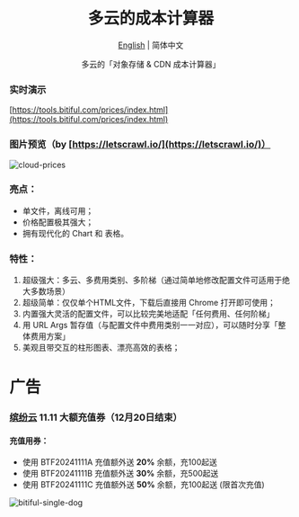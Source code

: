 <div align="center">
  <h1>多云的成本计算器</h1>
  <p><a href="https://github.com/bitiful/cloud-prices/blob/main/README_en.md">English</a> | 简体中文</p>
  <p>多云的「对象存储 & CDN 成本计算器」</p>
</div>

### 实时演示
[https://tools.bitiful.com/prices/index.html](https://tools.bitiful.com/prices/index.html)
### 图片预览（by [https://letscrawl.io/](https://letscrawl.io/)）
![cloud-prices](https://github.com/user-attachments/assets/8a1c25b4-550a-4d8b-b938-e551ec862f74)
### 亮点：
- 单文件，离线可用；
- 价格配置极其强大；
- 拥有现代化的 Chart 和 表格。
### 特性：
1. 超级强大：多云、多费用类别、多阶梯（通过简单地修改配置文件可适用于绝大多数场景）
2. 超级简单：仅仅单个HTML文件，下载后直接用 Chrome 打开即可使用；
3. 内置强大灵活的配置文件，可以比较完美地适配「任何费用、任何阶梯」
4. 用 URL Args 暂存值（与配置文件中费用类别一一对应），可以随时分享「整体费用方案」
5. 美观且带交互的柱形图表、漂亮高效的表格；
# 广告
### [缤纷云](https://www.bitiful.com/) 11.11 大额充值券（12月20日结束）
#### 充值用券：
- 使用 BTF20241111A 充值额外送 **20%** 余额，充100起送
- 使用 BTF20241111B 充值额外送 **30%** 余额，充500起送
- 使用 BTF20241111C 充值额外送 **50%** 余额，充100起送 (限首次充值)

![bitiful-single-dog](https://github.com/user-attachments/assets/d9613eb6-dd9c-4fe6-96ea-be6b433df0c2)
